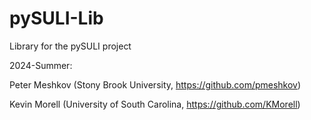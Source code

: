 # pySULI-Lib
Library for the pySULI project

2024-Summer:

Peter Meshkov (Stony Brook University, https://github.com/pmeshkov)

Kevin Morell (University of South Carolina, https://github.com/KMorell)